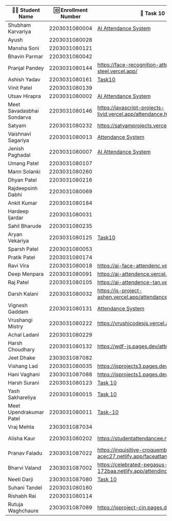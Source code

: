 | 👩‍🎓 Student Name | 🆔 Enrollment Number | 🔗 Task 10 URL | 🐱 GitHub Repository URL |
|-----------------|-------------------|--------------|----------------------|
| Shubham Karvariya | 2203031080004 | [AI Attendance System](https://marvelous-pony-d1462f.netlify.app/task10/)|[Github](https://github.com/5hubhm/J_S)|
| Ayush | 2203031080028 | | |
| Mansha Soni | 2203031080121 | | |
| Bhavin Parmar | 2203031080042 | | |
| Pranjal Pandey | 2203031080144 |https://face-recognition-attendance-steel.vercel.app/ |https://github.com/Pranjallpandey1504/face-recognition-attendance|
| Ashish Yadav | 2203031080161 | [Task10](https://java-script-project-seven.vercel.app/index10.html) | [GitHub](https://github.com/AshishIT611/JavaScript_Project) |
| Vinit Patel | 2203031080139 | | |
| Utsav Hirapra | 2203031080002 |[AI Attendance System](https://js-eosin.vercel.app/Task%2010/index.html)  |[Github](https://github.com/utsav1213/JS) |
| Meet Savadasbhai Sondarva | 2203031080146 | https://javascript-projects-livid.vercel.app/attendance.html| https://github.com/meetsondarva/javascript_projects|
| Satyam | 2203031080232 |https://satyamprojects.vercel.app/attendance.html|https://github.com/mrSinghSatyam/JS102|
| Vaishnavi Sagariya | 2203031080013 |[Attendance System](https://js-pro-nine.vercel.app/Attendance_System/index.html) |[GitHUB](https://github.com/sagariyavaishnavi/js_pro/tree/main/Attendance_System) |
| Jenish Paghadal | 2203031080007 |[AI Attendance System](https://jsassignment-omega.vercel.app/Task9/index.html) |[Github](https://github.com/ItsJESH/JSAssignment) |
| Umang Patel | 2203031080107 | | |
| Mann Solanki | 2203031080260 | | |
| Dhyan Patel | 2203031080216 | | |
| Rajdeepsinh Dabhi | 2203031080069 | | |
| Ankit Kumar | 2203031080184 | | |
| Hardeep Ijardar | 2203031080031 | | |
| Sahil Bharude | 2203031080235 | | |
| Aryan Vekariya | 2203031080125 |[Task10](https://javascript-ecru-seven.vercel.app/task10/Attendance.html) |[Github](https://github.com/aaryanvekariya/javascript)|
| Sparsh Patel | 2203031080053 | | |
| Pratik Patel | 2203031080174 | | |
| Ravi Vira | 2203031080018 | https://ai-face-attendenc.vercel.app/ | https://github.com/Ravi-vira/AI-FaceAttendenc |
| Deep Menpara | 2203031080091 |https://ai-attendence.vercel.app/ |https://github.com/Deep7133/AI-Attendence |
| Raj Patel | 2203031080105 |https://ai-attendence-tan.vercel.app/ |https://github.com/RajPatel08/ai-attendence |
| Darsh Kalani | 2203031080032 | https://js-project-ashen.vercel.app/attendance.html | https://github.com/Darshkalani28/JS_Project |
| Vignesh Gaddam | 2203031080131 |[Attendance System ](https://js-101-theta.vercel.app/attendance.html) | [Git Hub](https://github.com/mrvigneshgaddam/JS101)|
| Vrushangi Mistry | 2203031080222 |https://vrushicodesjs.vercel.app/Attendance.html|https://github.com/Vrushi14/JavaScriptProjects|
| Achal Ladani | 2203031080229 | | |
| Harsh Choudhary | 2203031080132 |https://wdf-js.pages.dev/attendance |https://github.com/mrHarshchoudhary/WDF_JS |
| Jeet Dhake | 2303031087082 | | |
| Vishang Lad | 2203031080035 |https://jsprojects3.pages.dev/face_reconigition|https://github.com/vishangl/JSprojects |
| Hani Vaghani | 2303031087088 |https://jsprojects1.pages.dev/attendance|https://github.com/hanivaghani/JSprojects |
| Harsh Surani | 2203031080123 | [Task 10](https://imageclassificationattendancesystem.netlify.app/) | [suraniharsh](https://github.com/suraniharsh/imageClassificationAttendanceSystem-) |
| Yash Sakhareliya | 2203031080015 |[Task 10](https://js-tasks-nine.vercel.app/Task%2010/index.html) |[Git Hub URL](https://github.com/Yashsakhareliya/JS_Task) |
| Meet Upendrakumar Patel | 2203031080011 |[Task-10](https://ai-face-attendance-system.vercel.app/) |[Github](https://github.com/MeetPatel54/Ai-Face-Attendance-System.git) |
| Vraj Mehta | 2303031087034 | | |
| Alisha Kaur | 2203031080202 |https://studentattendancee.netlify.app/ |https://github.com/Alishakaur431/student-attendance |
| Pranav Faladu | 2303031087022 |https://inquisitive-croquembouche-acec27.netlify.app/faceattandance|https://github.com/PranavFaladu/JSprojects|
| Bharvi Valand | 2303031087002 |https://celebrated-pegasus-172baa.netlify.app/attendindex|https://github.com/bharvivaland/JSprojects|
| Neeti Darji | 2303031087080 |[Task 10](https://jsprojects-6m1.pages.dev/Attendencesystem) |[Github Repository](https://github.com/Neetidarji/Jsprojects)
| Suhani Tandel | 2203031080160 | | |
| Rishabh Rai | 2203031080114 | | |
| Rutuja Waghchaure | 2303031087089 |https://jsproject-cin.pages.dev/attendance |https://github.com/rutujawaghchaure/jsproject|
